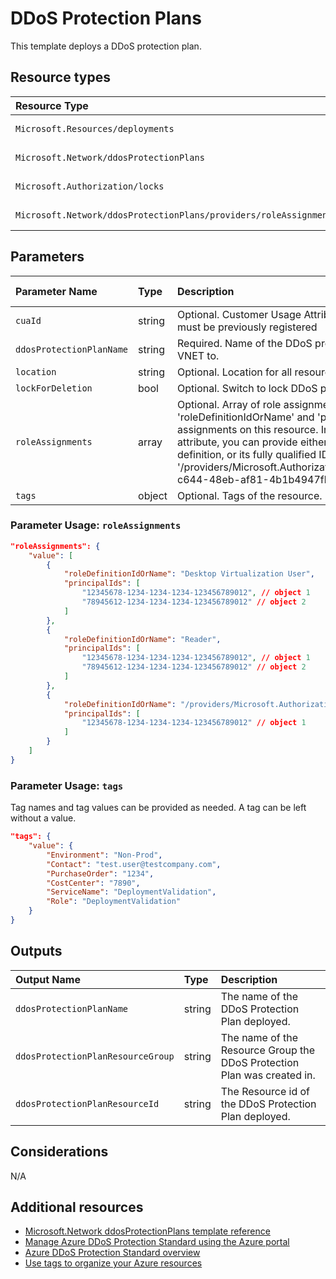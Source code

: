 # DDoS Protection Plans

This template deploys a DDoS protection plan.


## Resource types

|Resource Type|Api Version|
|:--|:--|
|`Microsoft.Resources/deployments`|2018-02-01|
|`Microsoft.Network/ddosProtectionPlans`|2021-02-01|
|`Microsoft.Authorization/locks`|2016-09-01|
|`Microsoft.Network/ddosProtectionPlans/providers/roleAssignments`|2018-09-01-preview|

## Parameters

| Parameter Name | Type | Description | DefaultValue | Possible values |
| :-- | :-- | :-- | :-- | :-- |
| `cuaId` | string | Optional. Customer Usage Attribution id (GUID). This GUID must be previously registered |  |  |
| `ddosProtectionPlanName` | string | Required. Name of the DDoS protection plan to assign the VNET to. |  |  |
| `location` | string | Optional. Location for all resources. | [resourceGroup().location] |  |
| `lockForDeletion` | bool | Optional. Switch to lock DDoS protection plan from deletion. | False |  |
| `roleAssignments` | array | Optional. Array of role assignment objects that contain the 'roleDefinitionIdOrName' and 'principalId' to define RBAC role assignments on this resource. In the roleDefinitionIdOrName attribute, you can provide either the display name of the role definition, or its fully qualified ID in the following format: '/providers/Microsoft.Authorization/roleDefinitions/c2f4ef07-c644-48eb-af81-4b1b4947fb11' | System.Object[] |  |
| `tags` | object | Optional. Tags of the resource. |  |  |

### Parameter Usage: `roleAssignments`

```json
"roleAssignments": {
    "value": [
        {
            "roleDefinitionIdOrName": "Desktop Virtualization User",
            "principalIds": [
                "12345678-1234-1234-1234-123456789012", // object 1
                "78945612-1234-1234-1234-123456789012" // object 2
            ]
        },
        {
            "roleDefinitionIdOrName": "Reader",
            "principalIds": [
                "12345678-1234-1234-1234-123456789012", // object 1
                "78945612-1234-1234-1234-123456789012" // object 2
            ]
        },
        {
            "roleDefinitionIdOrName": "/providers/Microsoft.Authorization/roleDefinitions/c2f4ef07-c644-48eb-af81-4b1b4947fb11",
            "principalIds": [
                "12345678-1234-1234-1234-123456789012" // object 1
            ]
        }
    ]
}
```

### Parameter Usage: `tags`

Tag names and tag values can be provided as needed. A tag can be left without a value.

```json
"tags": {
    "value": {
        "Environment": "Non-Prod",
        "Contact": "test.user@testcompany.com",
        "PurchaseOrder": "1234",
        "CostCenter": "7890",
        "ServiceName": "DeploymentValidation",
        "Role": "DeploymentValidation"
    }
}
```

## Outputs

| Output Name | Type | Description |
| :-- | :-- | :-- |
| `ddosProtectionPlanName` | string | The name of the DDoS Protection Plan deployed. |
| `ddosProtectionPlanResourceGroup` | string | The name of the Resource Group the DDoS Protection Plan was created in. |
| `ddosProtectionPlanResourceId` | string | The Resource id of the DDoS Protection Plan deployed. |

## Considerations

N/A

## Additional resources

- [Microsoft.Network ddosProtectionPlans template reference](https://docs.microsoft.com/en-us/azure/templates/microsoft.network/2021-02-01/ddosprotectionplans)
- [Manage Azure DDoS Protection Standard using the Azure portal](https://docs.microsoft.com/en-us/azure/virtual-network/manage-ddos-protection)
- [Azure DDoS Protection Standard overview](https://docs.microsoft.com/en-us/azure/virtual-network/ddos-protection-overview)
- [Use tags to organize your Azure resources](https://docs.microsoft.com/en-us/azure/azure-resource-manager/resource-group-using-tags)